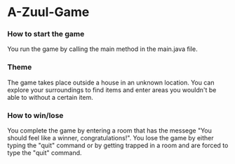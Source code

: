 # A-Zuul-Game

### How to start the game

You run the game by calling the main method in the main.java file.

### Theme
The game takes place outside a house in an unknown location. You can explore your surroundings to find items and enter areas you wouldn't be able to without a certain item.

### How to win/lose
You complete the game by entering a room that has the messege "You should feel like a winner, congratulations!". You lose
the game by either typing the "quit" command or by getting trapped in a room and are forced to type the "quit" command.

